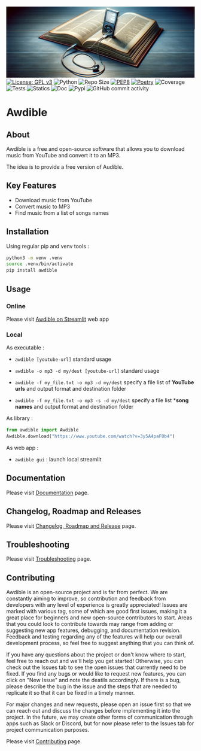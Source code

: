 ![image](./docs/assets/img/image.png)
[![License: GPL v3](https://img.shields.io/badge/License-GPLv3-blue.svg)](https://www.gnu.org/licenses/gpl-3.0)
![Python](https://img.shields.io/badge/python-3.10.x-green.svg)
![Repo Size](https://img.shields.io/github/repo-size/AlexandreGazagnes/awdible)
[![PEP8](https://img.shields.io/badge/code%20style-pep8-orange.svg)](https://www.python.org/dev/peps/pep-0008/)
[![Poetry](https://img.shields.io/endpoint?url=https://python-poetry.org/badge/v0.json)](https://python-poetry.org/)
![Coverage](https://github.com/AlexandreGazagnes/awdible/blob/main/docs/assets/img/cov.svg?raw=true)
![Tests](https://github.com/AlexandreGazagnes/awdible/actions/workflows/tests.yaml/badge.svg)
![Statics](https://github.com/AlexandreGazagnes/awdible/actions/workflows/statics.yaml/badge.svg)
![Doc](https://github.com/AlexandreGazagnes/awdible/actions/workflows/docs.yaml/badge.svg)
![Pypi](https://github.com/AlexandreGazagnes/awdible/actions/workflows/publish.yaml/badge.svg)
![GitHub commit activity](https://img.shields.io/github/commit-activity/m/AlexandreGazagnes/awdible)

# Awdible

## About
Awdible is a free and open-source software that allows you to download music from YouTube and convert it to an MP3.

The idea is to provide a free version of Audible.

## Key Features

* Download music from YouTube
* Convert music to MP3
* Find music from a list of songs names

## Installation

Using regular pip and venv tools :

```bash
python3 -m venv .venv
source .venv/bin/activate
pip install awdible
```

## Usage

### Online

Please visit [Awdible on Streamlit]("https://awdible.streamlit.app/") web app


### Local


As executable :

* ```awdible [youtube-url]``` standard usage

* ```awdible -o mp3 -d my/dest [youtube-url]``` standard usage

* ```awdible -f my_file.txt -o mp3 -d my/dest``` specify a file list of **YouTube urls** and output format and destination folder

* ```awdible -f my_file.txt -o mp3 -s -d my/dest``` specify a file list ***song names** and output format and destination folder



As library :

```python
from awdible import Awdible
Awdible.download("https://www.youtube.com/watch?v=3y5A4paFOb4")
```

As web app :

* ```awdible gui``` : launch local streamlit



## Documentation

Please visit [Documentation](https://alexandregazagnes.github.io/awdible/) page.


## Changelog, Roadmap and Releases

Please visit [Changelog, Roadmap and Release](https://alexandregazagnes.github.io/awdible/CHANGELOG/) page.

## Troubleshooting

Please visit [Troubleshooting](https://alexandregazagnes.github.io/awdible/TROUBLESHOOTING/) page.


## Contributing

Awdible is an open-source project and is far from perfect. We are constantly aiming to improve, so contribution and feedback from developers with any level of experience is greatly appreciated! Issues are marked with various tag, some of which are good first issues, making it a great place for beginners and new open-source contributors to start. Areas that you could look to contribute towards may range from adding or suggesting new app features, debugging, and documentation revision. Feedback and testing regarding any of the features will help our overall development process, so feel free to suggest anything that you can think of.

If you have any questions about the project or don't know where to start, feel free to reach out and we'll help you get started! Otherwise, you can check out the Issues tab to see the open issues that currently need to be fixed. If you find any bugs or would like to request new features, you can click on "New Issue" and note the deatils accordingly. If there is a bug, please describe the bug in the issue and the steps that are needed to replicate it so that it can be fixed in a timely manner.

For major changes and new requests, please open an issue first so that we can reach out and discuss the changes before implementing it into the project. In the future, we may create other forms of communication through apps such as Slack or Discord, but for now please refer to the Issues tab for project communication purposes. 

Please visit [Contributing](https://alexandregazagnes.github.io/awdible/CONTRIBUTING/) page.
